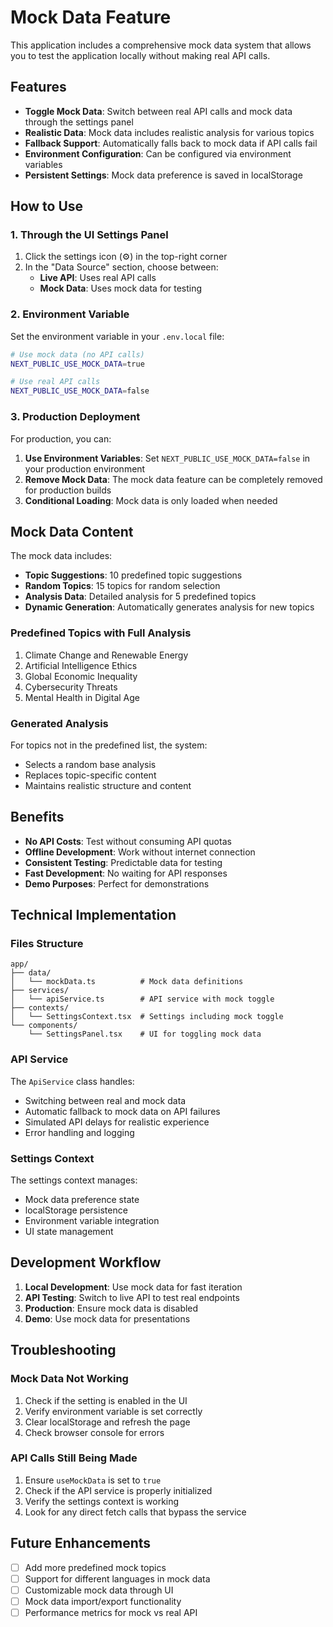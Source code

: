# Mock Data Feature

This application includes a comprehensive mock data system that allows you to test the application locally without making real API calls.

## Features

- **Toggle Mock Data**: Switch between real API calls and mock data through the settings panel
- **Realistic Data**: Mock data includes realistic analysis for various topics
- **Fallback Support**: Automatically falls back to mock data if API calls fail
- **Environment Configuration**: Can be configured via environment variables
- **Persistent Settings**: Mock data preference is saved in localStorage

## How to Use

### 1. Through the UI Settings Panel

1. Click the settings icon (⚙️) in the top-right corner
2. In the "Data Source" section, choose between:
   - **Live API**: Uses real API calls
   - **Mock Data**: Uses mock data for testing

### 2. Environment Variable

Set the environment variable in your `.env.local` file:

```bash
# Use mock data (no API calls)
NEXT_PUBLIC_USE_MOCK_DATA=true

# Use real API calls
NEXT_PUBLIC_USE_MOCK_DATA=false
```

### 3. Production Deployment

For production, you can:

1. **Use Environment Variables**: Set `NEXT_PUBLIC_USE_MOCK_DATA=false` in your production environment
2. **Remove Mock Data**: The mock data feature can be completely removed for production builds
3. **Conditional Loading**: Mock data is only loaded when needed

## Mock Data Content

The mock data includes:

- **Topic Suggestions**: 10 predefined topic suggestions
- **Random Topics**: 15 topics for random selection
- **Analysis Data**: Detailed analysis for 5 predefined topics
- **Dynamic Generation**: Automatically generates analysis for new topics

### Predefined Topics with Full Analysis

1. Climate Change and Renewable Energy
2. Artificial Intelligence Ethics
3. Global Economic Inequality
4. Cybersecurity Threats
5. Mental Health in Digital Age

### Generated Analysis

For topics not in the predefined list, the system:
- Selects a random base analysis
- Replaces topic-specific content
- Maintains realistic structure and content

## Benefits

- **No API Costs**: Test without consuming API quotas
- **Offline Development**: Work without internet connection
- **Consistent Testing**: Predictable data for testing
- **Fast Development**: No waiting for API responses
- **Demo Purposes**: Perfect for demonstrations

## Technical Implementation

### Files Structure

```
app/
├── data/
│   └── mockData.ts          # Mock data definitions
├── services/
│   └── apiService.ts        # API service with mock toggle
├── contexts/
│   └── SettingsContext.tsx  # Settings including mock toggle
└── components/
    └── SettingsPanel.tsx    # UI for toggling mock data
```

### API Service

The `ApiService` class handles:
- Switching between real and mock data
- Automatic fallback to mock data on API failures
- Simulated API delays for realistic experience
- Error handling and logging

### Settings Context

The settings context manages:
- Mock data preference state
- localStorage persistence
- Environment variable integration
- UI state management

## Development Workflow

1. **Local Development**: Use mock data for fast iteration
2. **API Testing**: Switch to live API to test real endpoints
3. **Production**: Ensure mock data is disabled
4. **Demo**: Use mock data for presentations

## Troubleshooting

### Mock Data Not Working

1. Check if the setting is enabled in the UI
2. Verify environment variable is set correctly
3. Clear localStorage and refresh the page
4. Check browser console for errors

### API Calls Still Being Made

1. Ensure `useMockData` is set to `true`
2. Check if the API service is properly initialized
3. Verify the settings context is working
4. Look for any direct fetch calls that bypass the service

## Future Enhancements

- [ ] Add more predefined mock topics
- [ ] Support for different languages in mock data
- [ ] Customizable mock data through UI
- [ ] Mock data import/export functionality
- [ ] Performance metrics for mock vs real API 